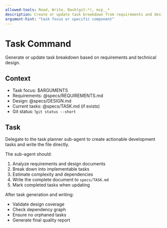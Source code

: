 ```yaml
---
allowed-tools: Read, Write, Bash(git:*), mcp__*
description: Create or update task breakdown from requirements and design
argument-hint: "task focus or specific component"
---
```


# Task Command

Generate or update task breakdown based on requirements and technical design.

## Context
- Task focus: $ARGUMENTS
- Requirements: @specs/REQUIREMENTS.md
- Design: @specs/DESIGN.md
- Current tasks: @specs/TASK.md (if exists)
- Git status: !`git status --short`

## Task
Delegate to the task planner sub-agent to create actionable development tasks and write the file directly.

The sub-agent should:
1. Analyze requirements and design documents
2. Break down into implementable tasks
3. Estimate complexity and dependencies
4. Write the complete document to `specs/TASK.md`
5. Mark completed tasks when updating

After task generation and writing:
- Validate design coverage
- Check dependency graph
- Ensure no orphaned tasks
- Generate final quality report
